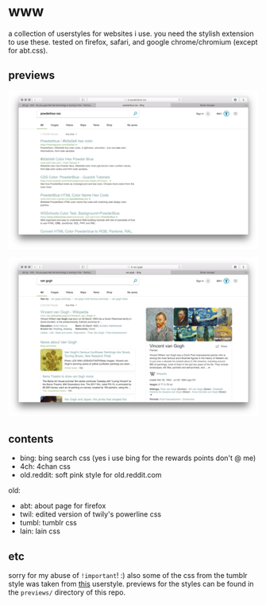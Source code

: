 # www

a collection of userstyles for websites i use. you need the stylish extension to use these. tested on firefox, safari, and google chrome/chromium (except for abt.css).

## previews

![bing1](https://github.com/jastronaut/www/blob/master/previews/bing1.png)

![bing2](https://github.com/jastronaut/www/blob/master/previews/bing2.png)

## contents

- bing: bing search css (yes i use bing for the rewards points don't @ me)
- 4ch: 4chan css
- old.reddit: soft pink style for old.reddit.com

old:

- abt: about page for firefox
- twil: edited version of twily's powerline css
- tumbl: tumblr css
- lain: lain css

## etc

sorry for my abuse of `!important`! :)
also some of the css from the tumblr style was taken from [this](https://userstyles.org/styles/108516/declutter-series-tumblr) userstyle.
previews for the styles can be found in the `previews/` directory of this repo.
